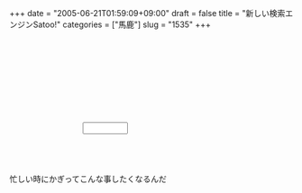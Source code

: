 +++
date = "2005-06-21T01:59:09+09:00"
draft = false
title = "新しい検索エンジンSatoo!"
categories = ["馬鹿"]
slug = "1535"
+++

<div style="background-image:url(http://ieiriblog.jugem.cc/?image=4194); width:320px;     height:240px;"><form action="http://google.co.jp/search"><input type="text" name="q" style="width:80px; top:150px; left:130px;position:relative;"><input type=hidden name=hl value=ja></form></div>
忙しい時にかぎってこんな事したくなるんだ
